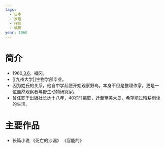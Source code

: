 ```yaml
---
tags:
  - 日本
  - 推理
  - 作家
  - 编辑
year: 1960
---
```

# 简介

- 1960[.3.6](2024-03-06.md)，福冈。
- [[九州大学]]生物学部毕业。
- 因为姓氏的关系，他自中学起便开始观察野鸟。本身不但是推理作家，更是一位自然观察者与野生动物研究家。
- 曾任职于出版社长达十八年，40岁时离职，迁至奄美大岛，希望能过晴耕雨读的生活。
# 主要作品

- 长篇小说
《死亡的沙漏》
《官能的》